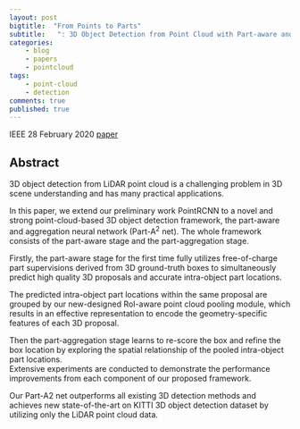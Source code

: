 ```yaml
---
layout: post
bigtitle:  "From Points to Parts"
subtitle:   ": 3D Object Detection from Point Cloud with Part-aware and Part-aggregation Network"
categories:
    - blog
    - papers
    - pointcloud
tags:
    - point-cloud
    - detection
comments: true
published: true
---
```


IEEE 28 February 2020 [paper](https://ieeexplore.ieee.org/stamp/stamp.jsp?tp=&arnumber=9018080)

## Abstract
3D object detection from LiDAR point cloud is a challenging problem in 3D scene understanding and has many practical applications.

In this paper, we extend our preliminary work PointRCNN to a novel and strong point-cloud-based 3D object detection framework, the part-aware and aggregation neural network (Part-A<sup>2</sup> net). The whole framework consists of the part-aware stage and the part-aggregation stage.

Firstly, the part-aware stage for the first time fully utilizes free-of-charge part supervisions derived from 3D ground-truth boxes to simultaneously predict high quality 3D proposals and accurate intra-object part locations.

The predicted intra-object part locations within the same proposal are grouped by our new-designed RoI-aware point cloud pooling module, which results in an effective representation to encode the geometry-specific features of each 3D proposal.

Then the part-aggregation stage learns to re-score the box and refine the box location by exploring the spatial relationship of the pooled intra-object part locations.  
Extensive experiments are conducted to demonstrate the performance improvements from each component of our proposed framework.

Our Part-A2 net outperforms all existing 3D detection methods and achieves new state-of-the-art on KITTI 3D object detection dataset by utilizing only the LiDAR point cloud data.
